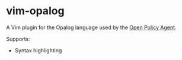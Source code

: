 # vim-opalog

A Vim plugin for the Opalog
language used by the [Open Policy Agent](http://www.openpolicyagent.org).

Supports:

- Syntax highlighting
